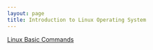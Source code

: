 ```yaml
---
layout: page
title: Introduction to Linux Operating System
---
```



[Linux Basic Commands](../linux/linux-basic-commands)